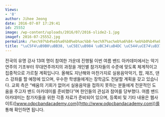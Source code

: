 ```yaml
---
Views:
- '8'
author: Jihee Jeong
date: 2016-07-07 17:29:41
id: 25552
image: /wp-content/uploads/2016/07/2016-slide2-1.jpg
imagef: 2016-07-25552.jpg
permalink: /%ec%97%b4%eb%a6%b0%eb%ac%b8-%ec%97%ac%eb%a6%84-%eb%b0%b4%eb%93%9c-%ec%95%84%ec%b9%b4%eb%8d%b0%eb%af%b8/
title: "\uC5F4\uB9B0\uBB38, \uC5EC\uB984 \uBC34\uB4DC \uC544\uCE74\uB370\uBBF8"
---
```


전국의 유명 강사 13여 명이 참여한 가운데 진행될 이번 여름 밴드 아카데미에서는 악기연주의 기초부터 무대연주까지의 과정을 개인별 참가자들의 수준에 맞도록 체계적이고 집중적으로 가르칠 계획입니다. 올해도 지난해와 마찬가지로 실용음악악기, 팝, 재즈, 댄스 강좌를 할 예정에 있으며, 우수한 학생들에게는 장학금도 전달할 계획을 갖고 있습니다. 교회 측은 “배움의 기회가 없어서 실용음악을 접하지 못하는 분들에게 전문적인 도움을 주고자 밴드 아카데미를 준비했다”며 한인들의 관심과 참여를 당부했다. 여름 밴드 아카데미는 참가자들을 위한 각종 자료가 준비되어 있으며, 등록비 및 기타 내용은 웹사이트([www.odpcbandacademy.com](http://www.odpcbandacademy.com))를 통해 확인하면 됩니다.